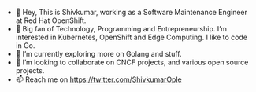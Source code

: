 - 👋 Hey, This is Shivkumar, working as a Software Maintenance Engineer at Red Hat OpenShift.
- 👀 Big fan of Technology, Programming and Entrepreneurship. I’m interested in Kubernetes, OpenShift and Edge Computing. I like to code in Go.
- 🌱 I’m currently exploring more on Golang and stuff.
- 💞️ I’m looking to collaborate on CNCF projects, and various open source projects. 
- 📫 Reach me on https://twitter.com/ShivkumarOple

<!---
Shivkumar13/Shivkumar13 is a ✨ special ✨ repository because its `README.md` (this file) appears on your GitHub profile.
You can click the Preview link to take a look at your changes.
--->
